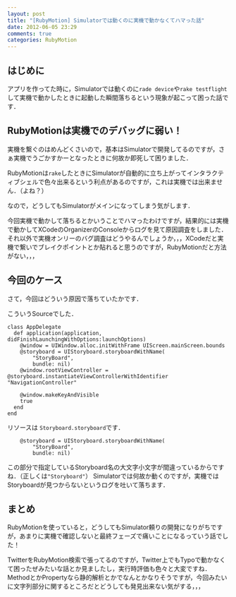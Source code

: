```yaml
---
layout: post
title: "[RubyMotion] Simulatorでは動くのに実機で動かなくてハマった話"
date: 2012-06-05 23:29
comments: true
categories: RubyMotion
---
```


## はじめに
アプリを作ってた時に，Simulatorでは動くのに`rade device`や`rake testflight`して実機で動かしたときに起動した瞬間落ちるという現象が起こって困った話です．

## RubyMotionは実機でのデバッグに弱い！
実機を繋ぐのはめんどくさいので，基本はSimulatorで開発してるのですが，さぁ実機でうごかすかーとなったときに何故か即死して困りました．

RubyMotionは`rake`したときにSimulatorが自動的に立ち上がってインタラクティブシェルで色々出来るという利点があるのですが，これは実機では出来ません．（よね？）

なので，どうしてもSimulatorがメインになってしまう気がします．

今回実機で動かして落ちるとかいうことでハマったわけですが，結果的には実機で動かしてXCodeのOrganizerのConsoleからログを見て原因調査をしました．
それ以外で実機オンリーのバグ調査はどうやるんでしょうか，，，XCodeだと実機で繋いでブレイクポイントとか貼れると思うのですが，RubyMotionだと方法がない，，，


## 今回のケース
さて，今回はどういう原因で落ちていたかです．

こういうSourceでした．

    class AppDelegate
      def application(application, didFinishLaunchingWithOptions:launchOptions)
        @window = UIWindow.alloc.initWithFrame UIScreen.mainScreen.bounds
        @storyboard = UIStoryboard.storyboardWithName(
            "StoryBoard", 
            bundle: nil)
        @window.rootViewController = @storyboard.instantiateViewControllerWithIdentifier "NavigationController"

        @window.makeKeyAndVisible
        true
      end
    end

リソースは `Storyboard.storyboard`です．

        @storyboard = UIStoryboard.storyboardWithName(
            "StoryBoard", 
            bundle: nil)

この部分で指定しているStoryboard名の大文字小文字が間違っているからですね．（正しくは`"Storyboard"`）
Simulatorでは何故か動くのですが，実機ではStoryboardが見つからないというログを吐いて落ちます．

## まとめ
RubyMotionを使っていると，どうしてもSimulator頼りの開発になりがちですが，あまりに実機で確認しないと最終フェーズで痛いことになるっていう話でした！

TwitterをRubyMotion検索で張ってるのですが，Twitter上でもTypoで動かなくて困ったぜみたいな話とか見ましたし，実行時評価も色々と大変ですね．
MethodとかPropertyなら静的解析とかでなんとかなりそうですが，今回みたいに文字列部分に関するところだとどうしても発見出来ない気がする，，，